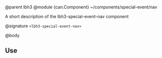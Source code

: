 @parent lbh3
@module {can.Component} ~/components/special-event/nav <lbh3-special-event-nav>

A short description of the lbh3-special-event-nav component

@signature `<lbh3-special-event-nav>`

@body

## Use

